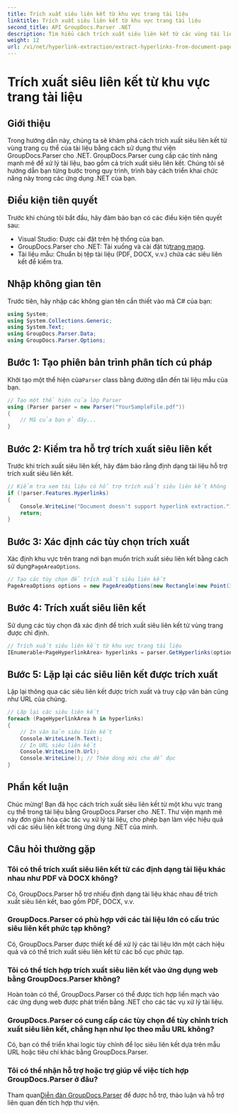 ```yaml
---
title: Trích xuất siêu liên kết từ khu vực trang tài liệu
linktitle: Trích xuất siêu liên kết từ khu vực trang tài liệu
second_title: API GroupDocs.Parser .NET
description: Tìm hiểu cách trích xuất siêu liên kết từ các vùng tài liệu cụ thể bằng GroupDocs.Parser cho .NET. Nâng cao khả năng xử lý tài liệu của bạn.
weight: 12
url: /vi/net/hyperlink-extraction/extract-hyperlinks-from-document-page-area/
---
```


# Trích xuất siêu liên kết từ khu vực trang tài liệu

## Giới thiệu
Trong hướng dẫn này, chúng ta sẽ khám phá cách trích xuất siêu liên kết từ vùng trang cụ thể của tài liệu bằng cách sử dụng thư viện GroupDocs.Parser cho .NET. GroupDocs.Parser cung cấp các tính năng mạnh mẽ để xử lý tài liệu, bao gồm cả trích xuất siêu liên kết. Chúng tôi sẽ hướng dẫn bạn từng bước trong quy trình, trình bày cách triển khai chức năng này trong các ứng dụng .NET của bạn.
## Điều kiện tiên quyết
Trước khi chúng tôi bắt đầu, hãy đảm bảo bạn có các điều kiện tiên quyết sau:
- Visual Studio: Được cài đặt trên hệ thống của bạn.
- GroupDocs.Parser cho .NET: Tải xuống và cài đặt từ[trang mạng](https://releases.groupdocs.com/parser/net/).
- Tài liệu mẫu: Chuẩn bị tệp tài liệu (PDF, DOCX, v.v.) chứa các siêu liên kết để kiểm tra.

## Nhập không gian tên
Trước tiên, hãy nhập các không gian tên cần thiết vào mã C# của bạn:
```csharp
using System;
using System.Collections.Generic;
using System.Text;
using GroupDocs.Parser.Data;
using GroupDocs.Parser.Options;
```
## Bước 1: Tạo phiên bản trình phân tích cú pháp
 Khởi tạo một thể hiện của`Parser` class bằng đường dẫn đến tài liệu mẫu của bạn.
```csharp
// Tạo một thể hiện của lớp Parser
using (Parser parser = new Parser("YourSampleFile.pdf"))
{
    // Mã của bạn ở đây...
}
```
## Bước 2: Kiểm tra hỗ trợ trích xuất siêu liên kết
Trước khi trích xuất siêu liên kết, hãy đảm bảo rằng định dạng tài liệu hỗ trợ trích xuất siêu liên kết.
```csharp
// Kiểm tra xem tài liệu có hỗ trợ trích xuất siêu liên kết không
if (!parser.Features.Hyperlinks)
{
    Console.WriteLine("Document doesn't support hyperlink extraction.");
    return;
}
```
## Bước 3: Xác định các tùy chọn trích xuất
 Xác định khu vực trên trang nơi bạn muốn trích xuất siêu liên kết bằng cách sử dụng`PageAreaOptions`.
```csharp
// Tạo các tùy chọn để trích xuất siêu liên kết
PageAreaOptions options = new PageAreaOptions(new Rectangle(new Point(380, 90), new Size(150, 50)));
```
## Bước 4: Trích xuất siêu liên kết
Sử dụng các tùy chọn đã xác định để trích xuất siêu liên kết từ vùng trang được chỉ định.
```csharp
// Trích xuất siêu liên kết từ khu vực trang tài liệu
IEnumerable<PageHyperlinkArea> hyperlinks = parser.GetHyperlinks(options);
```
## Bước 5: Lặp lại các siêu liên kết được trích xuất
Lặp lại thông qua các siêu liên kết được trích xuất và truy cập văn bản cũng như URL của chúng.
```csharp
// Lặp lại các siêu liên kết
foreach (PageHyperlinkArea h in hyperlinks)
{
    // In văn bản siêu liên kết
    Console.WriteLine(h.Text);
    // In URL siêu liên kết
    Console.WriteLine(h.Url);
    Console.WriteLine(); // Thêm dòng mới cho dễ đọc
}
```

## Phần kết luận
Chúc mừng! Bạn đã học cách trích xuất siêu liên kết từ một khu vực trang cụ thể trong tài liệu bằng GroupDocs.Parser cho .NET. Thư viện mạnh mẽ này đơn giản hóa các tác vụ xử lý tài liệu, cho phép bạn làm việc hiệu quả với các siêu liên kết trong ứng dụng .NET của mình.

## Câu hỏi thường gặp
### Tôi có thể trích xuất siêu liên kết từ các định dạng tài liệu khác nhau như PDF và DOCX không?
Có, GroupDocs.Parser hỗ trợ nhiều định dạng tài liệu khác nhau để trích xuất siêu liên kết, bao gồm PDF, DOCX, v.v.
### GroupDocs.Parser có phù hợp với các tài liệu lớn có cấu trúc siêu liên kết phức tạp không?
Có, GroupDocs.Parser được thiết kế để xử lý các tài liệu lớn một cách hiệu quả và có thể trích xuất siêu liên kết từ các bố cục phức tạp.
### Tôi có thể tích hợp trích xuất siêu liên kết vào ứng dụng web bằng GroupDocs.Parser không?
Hoàn toàn có thể, GroupDocs.Parser có thể được tích hợp liền mạch vào các ứng dụng web được phát triển bằng .NET cho các tác vụ xử lý tài liệu.
### GroupDocs.Parser có cung cấp các tùy chọn để tùy chỉnh trích xuất siêu liên kết, chẳng hạn như lọc theo mẫu URL không?
Có, bạn có thể triển khai logic tùy chỉnh để lọc siêu liên kết dựa trên mẫu URL hoặc tiêu chí khác bằng GroupDocs.Parser.
### Tôi có thể nhận hỗ trợ hoặc trợ giúp về việc tích hợp GroupDocs.Parser ở đâu?
 Tham quan[Diễn đàn GroupDocs.Parser](https://forum.groupdocs.com/c/parser/17) để được hỗ trợ, thảo luận và hỗ trợ liên quan đến tích hợp thư viện.